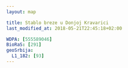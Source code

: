```yaml
---
layout: map

title: Stablo breze u Donjoj Kravarici
last_modified_at: 2018-05-21T22:45:18+02:00

WDPA: [555589046]
BioRaS: [291]
geoSrbija:
  L1_182: [93]
---
```

